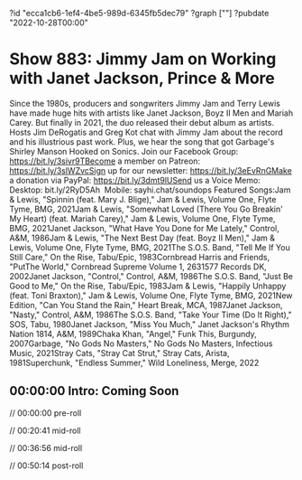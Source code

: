 ?id "ecca1cb6-1ef4-4be5-989d-6345fb5dec79"
?graph [""]
?pubdate "2022-10-28T00:00"

# Show 883: Jimmy Jam on Working with Janet Jackson, Prince & More

Since the 1980s, producers and songwriters Jimmy Jam and Terry Lewis have made huge hits with artists like Janet Jackson, Boyz II Men and Mariah Carey. But finally in 2021, the duo released their debut album as artists. Hosts Jim DeRogatis and Greg Kot chat with Jimmy Jam about the record and his illustrious past work. Plus, we hear the song that got Garbage's Shirley Manson Hooked on Sonics. Join our Facebook Group: https://bit.ly/3sivr9TBecome a member on Patreon: https://bit.ly/3slWZvcSign up for our newsletter: https://bit.ly/3eEvRnGMake a donation via PayPal: https://bit.ly/3dmt9lUSend us a Voice Memo: Desktop: bit.ly/2RyD5Ah  Mobile: sayhi.chat/soundops Featured Songs:Jam & Lewis, "Spinnin (feat. Mary J. Blige)," Jam & Lewis, Volume One, Flyte Tyme, BMG, 2021Jam & Lewis, "Somewhat Loved (There You Go Breakin' My Heart) (feat. Mariah Carey)," Jam & Lewis, Volume One, Flyte Tyme, BMG, 2021Janet Jackson, "What Have You Done for Me Lately," Control, A&M, 1986Jam & Lewis, "The Next Best Day (feat. Boyz II Men)," Jam & Lewis, Volume One, Flyte Tyme, BMG, 2021The S.O.S. Band, "Tell Me If You Still Care," On the Rise, Tabu/Epic, 1983Cornbread Harris and Friends, "PutThe World," Cornbread Supreme Volume 1, 2631577 Records DK, 2002Janet Jackson, "Control," Control, A&M, 1986The S.O.S. Band, "Just Be Good to Me," On the Rise, Tabu/Epic, 1983Jam & Lewis, "Happily Unhappy (feat. Toni Braxton)," Jam & Lewis, Volume One, Flyte Tyme, BMG, 2021New Edition, "Can You Stand the Rain," Heart Break, MCA, 1987Janet Jackson, "Nasty," Control, A&M, 1986The S.O.S. Band, "Take Your Time (Do It Right)," SOS, Tabu, 1980Janet Jackson, "Miss You Much," Janet Jackson's Rhythm Nation 1814, A&M, 1989Chaka Khan, "Angel," Funk This, Burgundy, 2007Garbage, "No Gods No Masters," No Gods No Masters, Infectious Music, 2021Stray Cats, "Stray Cat Strut," Stray Cats, Arista, 1981Superchunk, "Endless Summer," Wild Loneliness, Merge, 2022

## 00:00:00 Intro: Coming Soon

// 00:00:00 pre-roll

// 00:20:41 mid-roll

// 00:36:56 mid-roll

// 00:50:14 post-roll
